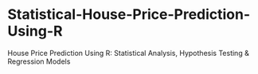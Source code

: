 # Statistical-House-Price-Prediction-Using-R
House Price Prediction Using R: Statistical Analysis, Hypothesis Testing &amp; Regression Models
